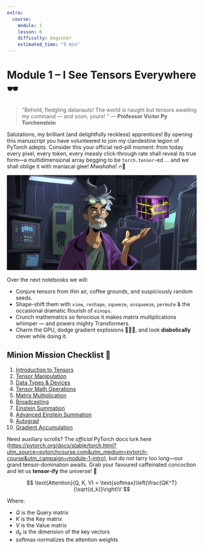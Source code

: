```yaml
---
extra:
  course:
    module: 1
    lesson: 0
    difficulty: beginner
    estimated_time: "5 min"
---
```


# Module 1 – I See Tensors Everywhere 🕶️

> "Behold, fledgling datanauts! The world is naught but tensors awaiting my command — and soon, *yours*! " — **Professor Victor Py Torchenstein**

Salutations, my brilliant (and delightfully reckless) apprentices! By opening this manuscript you have volunteered to join my clandestine legion of PyTorch adepts. Consider this your official red-pill moment: from today every pixel, every token, every measly click-through rate shall reveal its true form—a multidimensional array begging to be `torch.tensor`-ed … and we shall oblige it with maniacal glee! *Mwahaha!* 🔥🧪

![pytorch tensors everywhere](/assets/images/torchenstein_presenting_cube.png)

Over the next notebooks we will:

- Conjure tensors from thin air, coffee grounds, and suspiciously random seeds.
- Shape-shift them with `view`, `reshape`, `squeeze`, `unsqueeze`, `permute` & the occasional dramatic flourish of `einops`.
- Crunch mathematics so ferocious it makes matrix multiplications whimper — and powers mighty Transformers.
- Charm the GPU, dodge gradient explosions 🏃‍♂️💥, and look **diabolically** clever while doing it.

## Minion Mission Checklist 📝

1. [Introduction to Tensors](01_introduction_to_tensors.ipynb)
2. [Tensor Manipulation](02_tensor_manipulation.ipynb)
3. [Data Types & Devices](03_data_types_and_devices.ipynb)
4. [Tensor Math Operations](04_tensor_math_operations.ipynb)
5. [Matrix Multiplication](05_matrix_multiplication.ipynb)
6. [Broadcasting](06_broadcasting.ipynb)
7. [Einstein Summation](07_einstein_summation.ipynb)
8. [Advanced Einstein Summation](08_advanced_einstein_summation.ipynb)
9. [Autograd](09_autograd.ipynb)
10. [Gradient Accumulation](10_gradient_accumulation.ipynb)

Need auxiliary scrolls? The *official* PyTorch docs lurk here (<https://pytorch.org/docs/stable/torch.html?utm_source=pytorchcourse.com&utm_medium=pytorch-course&utm_campaign=module-1-intro>), but do not tarry too long—our grand tensor-domination awaits. Grab your favoured caffeinated concoction and let us **tensor-ify** the universe! 🚀


$$
\text{Attention}(Q, K, V) = \text{softmax}\left(\frac{QK^T}{\sqrt{d_k}}\right)V
$$

Where:
- $Q$ is the Query matrix
- $K$ is the Key matrix  
- $V$ is the Value matrix
- $d_k$ is the dimension of the key vectors
- $\text{softmax}$ normalizes the attention weights
